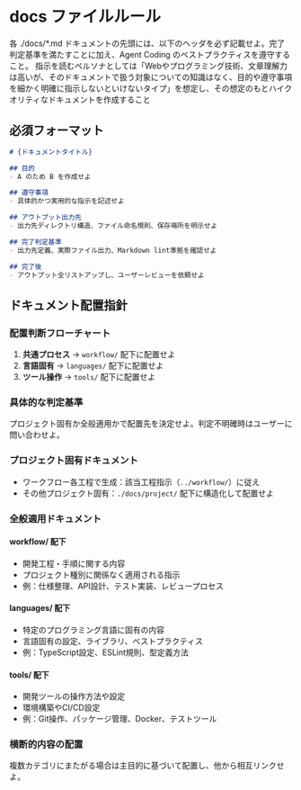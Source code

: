 # docs ファイルルール

各 ./docs/*.md ドキュメントの先頭には、以下のヘッダを必ず記載せよ。完了判定基準を満たすことに加え、Agent Coding のベストプラクティスを遵守すること。
指示を読むペルソナとしては「Webやプログラミング技術、文章理解力は高いが、そのドキュメントで扱う対象についての知識はなく、目的や遵守事項を細かく明確に指示しないといけないタイプ」を想定し、その想定のもとハイクオリティなドキュメントを作成すること

## 必須フォーマット

```md
# {ドキュメントタイトル}

## 目的
- A のため B を作成せよ

## 遵守事項
- 具体的かつ実用的な指示を記述せよ

## アウトプット出力先
- 出力先ディレクトリ構造、ファイル命名規則、保存場所を明示せよ

## 完了判定基準
- 出力先定義、実際ファイル出力、Markdown lint準拠を確認せよ

## 完了後
- アウトプット全リストアップし、ユーザーレビューを依頼せよ
```

## ドキュメント配置指針

### 配置判断フローチャート

1. **共通プロセス** → `workflow/` 配下に配置せよ
2. **言語固有** → `languages/` 配下に配置せよ
3. **ツール操作** → `tools/` 配下に配置せよ

### 具体的な判定基準

プロジェクト固有か全般適用かで配置先を決定せよ。判定不明確時はユーザーに問い合わせよ。

### プロジェクト固有ドキュメント

- ワークフロー各工程で生成：該当工程指示（`../workflow/`）に従え
- その他プロジェクト固有：`./docs/project/` 配下に構造化して配置せよ

### 全般適用ドキュメント

#### workflow/ 配下

- 開発工程・手順に関する内容
- プロジェクト種別に関係なく適用される指示
- 例：仕様整理、API設計、テスト実装、レビュープロセス

#### languages/ 配下

- 特定のプログラミング言語に固有の内容
- 言語固有の設定、ライブラリ、ベストプラクティス
- 例：TypeScript設定、ESLint規則、型定義方法

#### tools/ 配下

- 開発ツールの操作方法や設定
- 環境構築やCI/CD設定
- 例：Git操作、パッケージ管理、Docker、テストツール

### 横断的内容の配置

複数カテゴリにまたがる場合は主目的に基づいて配置し、他から相互リンクせよ。
